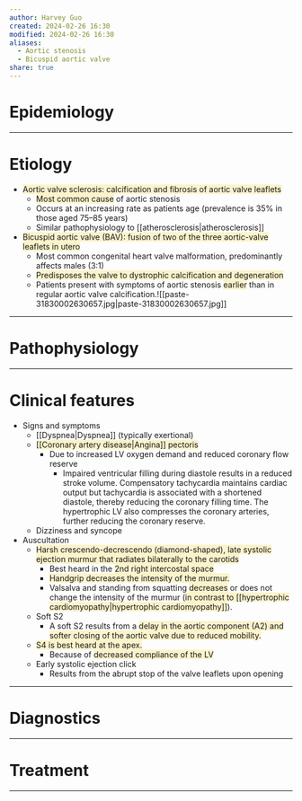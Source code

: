 ```yaml
---
author: Harvey Guo
created: 2024-02-26 16:30
modified: 2024-02-26 16:30
aliases:
  - Aortic stenosis
  - Bicuspid aortic valve
share: true
---
```

# Epidemiology


---
# Etiology
- <span style="background:rgba(240, 200, 0, 0.2)">Aortic valve sclerosis: calcification and fibrosis of aortic valve leaflets</span>
	- <span style="background:rgba(240, 200, 0, 0.2)">Most common cause</span> of aortic stenosis
	- Occurs at an increasing rate as patients age (prevalence is 35% in those aged 75–85 years) 
	- Similar pathophysiology to [[atherosclerosis|atherosclerosis]]
- <span style="background:rgba(240, 200, 0, 0.2)">Bicuspid aortic valve (BAV): fusion of two of the three aortic-valve leaflets in utero</span>
	- Most common congenital heart valve malformation, predominantly affects males (3:1)
	- <span style="background:rgba(240, 200, 0, 0.2)">Predisposes the valve to dystrophic calcification and degeneration</span>
	- Patients present with symptoms of aortic stenosis <span style="background:rgba(240, 200, 0, 0.2)">earlier</span> than in regular aortic valve calcification.![[paste-31830002630657.jpg|paste-31830002630657.jpg]]

---
# Pathophysiology


---
# Clinical features
- Signs and symptoms
	- [[Dyspnea|Dyspnea]] (typically exertional)
	- <span style="background:rgba(240, 200, 0, 0.2)">[[Coronary artery disease|Angina]] pectoris</span>
		- Due to increased LV oxygen demand and reduced coronary flow reserve
			- Impaired ventricular filling during diastole results in a reduced stroke volume. Compensatory tachycardia maintains cardiac output but tachycardia is associated with a shortened diastole, thereby reducing the coronary filling time. The hypertrophic LV also compresses the coronary arteries, further reducing the coronary reserve.
	- Dizziness and syncope
- Auscultation
	- <span style="background:rgba(240, 200, 0, 0.2)">Harsh crescendo-decrescendo (diamond-shaped), late systolic ejection murmur that radiates bilaterally to the carotids</span>
		- Best heard in the <span style="background:rgba(240, 200, 0, 0.2)">2nd right intercostal space </span>
		- <span style="background:rgba(240, 200, 0, 0.2)">Handgrip decreases the intensity of the murmur. </span>
		- Valsalva and standing from squatting <span style="background:rgba(240, 200, 0, 0.2)">decreases</span> or does not change the intensity of the murmur (<span style="background:rgba(240, 200, 0, 0.2)">in contrast to [[hypertrophic cardiomyopathy|hypertrophic cardiomyopathy]]</span>). 
	- Soft S2 
		- A soft S2 results from a <span style="background:rgba(240, 200, 0, 0.2)">delay in the aortic component (A2) and softer closing of the aortic valve due to reduced mobility.</span>
	- <span style="background:rgba(240, 200, 0, 0.2)">S4 is best heard at the apex. </span>
		- Because of <span style="background:rgba(240, 200, 0, 0.2)">decreased compliance of the LV</span>
	- Early systolic ejection click 
		- Results from the abrupt stop of the valve leaflets upon opening

---
# Diagnostics


---
# Treatment


---
